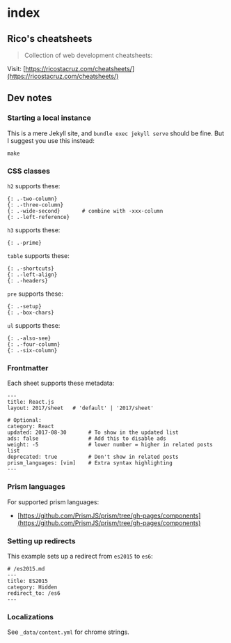 # index

## Rico's cheatsheets

> Collection of web development cheatsheets:

Visit: [https://ricostacruz.com/cheatsheets/](https://ricostacruz.com/cheatsheets/)

## Dev notes

### Starting a local instance

This is a mere Jekyll site, and `bundle exec jekyll serve` should be fine. But I suggest you use this instead:

```text
make
```

### CSS classes

`h2` supports these:

```text
{: .-two-column}
{: .-three-column}
{: .-wide-second}       # combine with -xxx-column
{: .-left-reference}
```

`h3` supports these:

```text
{: .-prime}
```

`table` supports these:

```text
{: .-shortcuts}
{: .-left-align}
{: .-headers}
```

`pre` supports these:

```text
{: .-setup}
{: .-box-chars}
```

`ul` supports these:

```text
{: .-also-see}
{: .-four-column}
{: .-six-column}
```

### Frontmatter

Each sheet supports these metadata:

```text
---
title: React.js
layout: 2017/sheet   # 'default' | '2017/sheet'

# Optional:
category: React
updated: 2017-08-30       # To show in the updated list
ads: false                # Add this to disable ads
weight: -5                # lower number = higher in related posts list
deprecated: true          # Don't show in related posts
prism_languages: [vim]    # Extra syntax highlighting
---
```

### Prism languages

For supported prism languages:

* [https://github.com/PrismJS/prism/tree/gh-pages/components](https://github.com/PrismJS/prism/tree/gh-pages/components)

### Setting up redirects

This example sets up a redirect from `es2015` to `es6`:

```text
# /es2015.md
---
title: ES2015
category: Hidden
redirect_to: /es6
---
```

### Localizations

See `_data/content.yml` for chrome strings.

